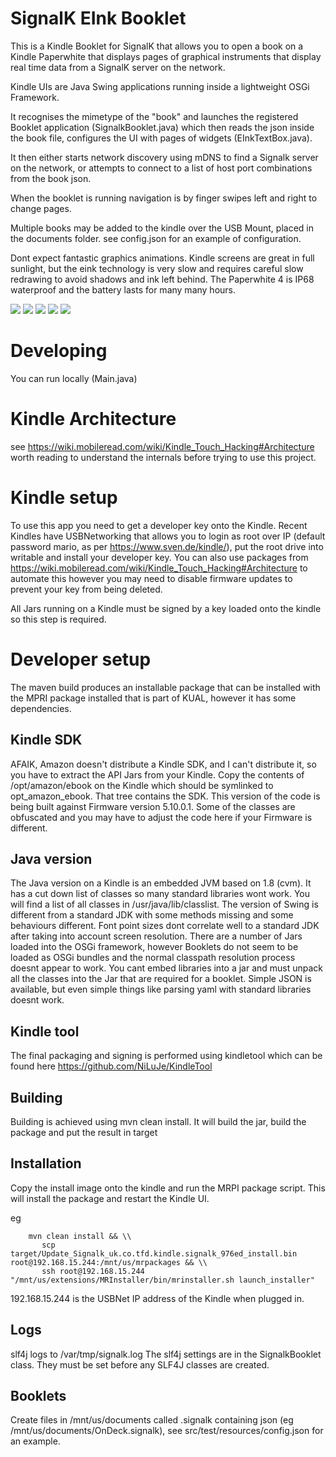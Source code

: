# SignalK EInk Booklet

This is a Kindle Booklet for SignalK that allows you to open a book on a Kindle Paperwhite that displays pages
of graphical instruments that display real time data from a SignalK server on the network.

Kindle UIs are Java Swing applications running inside a lightweight OSGi Framework.

It recognises the mimetype of the "book" and launches the registered Booklet application (SignalkBooklet.java) which then 
reads the json inside the book file, configures the UI with pages of widgets (EInkTextBox.java).

It then either starts network discovery using mDNS to find a Signalk server on the network, or attempts to connect to a 
list of host port combinations from the book json. 

When the booklet is running navigation is by finger swipes left and right to change pages.

Multiple books may be added to the kindle over the USB Mount, placed in the documents folder. see config.json for 
an example of configuration.

Dont expect fantastic graphics animations. Kindle screens are great in full sunlight, but the eink technology is very slow
and requires careful slow redrawing to avoid shadows and ink left behind. The Paperwhite 4 is IP68 waterproof and the battery
lasts for many many hours. 

![](screenshots/IMG_20200626_090431.jpg)
![](screenshots/IMG_20200626_090444.jpg)
![](screenshots/IMG_20200626_090450.jpg)
![](screenshots/IMG_20200626_090456.jpg)
![](screenshots/IMG_20200626_090502.jpg)

# Developing

You can run locally (Main.java)

# Kindle Architecture

see https://wiki.mobileread.com/wiki/Kindle_Touch_Hacking#Architecture worth reading to understand the internals before 
trying to use this project.

# Kindle setup

To use this app you need to get a developer key onto the Kindle. Recent Kindles have USBNetworking that allows you to 
login as root over IP (default password mario, as per https://www.sven.de/kindle/), put the root drive into writable and
install your developer key. You can also use packages from https://wiki.mobileread.com/wiki/Kindle_Touch_Hacking#Architecture 
to automate this however you may need to disable firmware updates to prevent your key from being deleted.

All Jars running on a Kindle must be signed by a key loaded onto the kindle so this step is required.

# Developer setup

The maven build produces an installable package that can be installed with the MPRI package installed that is part of KUAL, 
however it has some dependencies. 

## Kindle SDK

AFAIK, Amazon doesn't distribute a Kindle SDK, and I can't distribute it, so you have to extract the API Jars from your Kindle. Copy the contents of 
/opt/amazon/ebook on the Kindle which should be symlinked to opt_amazon_ebook. That tree contains the SDK. This version
of the code is being built against Firmware version 5.10.0.1. Some of the classes are obfuscated and you may have to adjust
the code here if your Firmware is different.

## Java version

The Java version on a Kindle is an embedded JVM based on 1.8 (cvm). It has a cut down list of classes so many standard libraries
wont work. You will find a list of all classes in /usr/java/lib/classlist. The version of Swing is different from
a standard JDK with some methods missing and some behaviours different. Font point sizes dont correlate well to a standard
JDK after taking into account screen resolution. There are a number of Jars loaded into the OSGi framework, however Booklets
do not seem to be loaded as OSGi bundles and the normal classpath resolution process doesnt appear to work. You cant 
embed libraries into a jar and must unpack all the classes into the Jar that are required for a booklet. Simple JSON is 
available, but even simple things like parsing yaml with standard libraries doesnt work.

## Kindle tool

The final packaging and signing is performed using kindletool which can be found here https://github.com/NiLuJe/KindleTool

## Building

Building is achieved using mvn clean install. It will build the jar, build the package and put the result in target


## Installation

Copy the install image onto the kindle and run the MRPI package script. This will install the package and restart the Kindle UI.


eg 

        mvn clean install && \\
           scp  target/Update_Signalk_uk.co.tfd.kindle.signalk_976ed_install.bin  root@192.168.15.244:/mnt/us/mrpackages && \\
           ssh root@192.168.15.244  "/mnt/us/extensions/MRInstaller/bin/mrinstaller.sh launch_installer"


192.168.15.244 is the USBNet IP address of the Kindle when plugged in.

## Logs

slf4j logs to /var/tmp/signalk.log The slf4j settings are in the SignalkBooklet class. They must be set before any SLF4J classes
are created. 

## Booklets

Create files in /mnt/us/documents called .signalk containing json (eg /mnt/us/documents/OnDeck.signalk), see src/test/resources/config.json for an example.